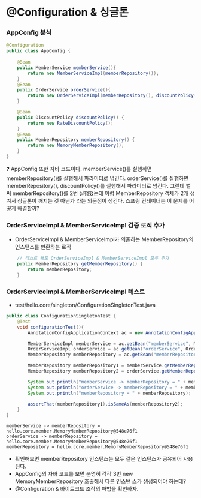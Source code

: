 
# @Configuration & 싱글톤

### AppConfig 분석

```java
@Configuration
public class AppConfig {
    
    @Bean
    public MemberService memberService(){
        return new MemberServiceImpl(memberRepository());
    }
    @Bean
    public OrderService orderService(){
        return new OrderServiceImpl(memberRepository(), discountPolicy());
    }

    @Bean
    public DiscountPolicy discountPolicy() {
        return new RateDiscountPolicy();
    }
    @Bean
    public MemberRepository memberRepository() {
        return new MemoryMemberRepository();
    }
}
```
❓ AppConfig 또한 자바 코드이다. memberService()를 실행하면 memberRepository()를 실행해서 파라미터로 넘긴다.
  orderService()를 실행하면 memberRepository(), discountPolicy()를 실행해서 파라미터로 넘긴다.
  그런데 벌써 memberRepository()를 2번 실행했는데 이럼 MemberRepository 객체가 2개 생겨서 싱글톤이 깨지는 것 
  아닌가 라는 의문점이 생긴다. 스프링 컨테이너는 이 문제를 어떻게 해결할까? 

### OrderServiceImpl & MemberServiceImpl 검증 로직 추가 

- OrderServiceImpl & MemberServiceImpl가 의존하는 MemberRepository의 인스턴스를 반환하는 로직 

```java
    // 테스트 용도 OrderServiceImpl & MemberServiceImpl 모두 추가 
    public MemberRepository getMemberRepository() {
        return memberRepository;
    }
````
### OrderServiceImpl & MemberServiceImpl 테스트

- test/hello.core/singleton/ConfigurationSingletonTest.java

```java
public class ConfigurationSingletonTest {
    @Test
    void configurationTest(){
        AnnotationConfigApplicationContext ac = new AnnotationConfigApplicationContext(AppConfig.class);

        MemberServiceImpl memberService = ac.getBean("memberService", MemberServiceImpl.class);
        OrderServiceImpl orderService = ac.getBean("orderService", OrderServiceImpl.class);
        MemberRepository memberRepository = ac.getBean("memberRepository", MemberRepository.class);

        MemberRepository memberRepository1 = memberService.getMemberRepository();
        MemberRepository memberRepository2 = orderService.getMemberRepository();

        System.out.println("memberService -> memberRepository = " + memberRepository1);
        System.out.println("orderService -> memberRepository = " + memberRepository2);
        System.out.println("memberRepository = " + memberRepository);

        assertThat(memberRepository1).isSameAs(memberRepository2);
    }
}
```

```text
memberService -> memberRepository = hello.core.member.MemoryMemberRepository@548e76f1
orderService -> memberRepository = hello.core.member.MemoryMemberRepository@548e76f1
memberRepository = hello.core.member.MemoryMemberRepository@548e76f1
```

- 확인해보면 memberRepository 인스턴스는 모두 같은 인스턴스가 공유되어 사용된다.
- AppConfig의 자바 코드를 보면 분명히 각각 3번 new MemoryMemberRepository 호출해서 다른 인스턴
  스가 생성되어야 하는데?
- @Configuration & 바이트코드 조작의 마법을 확인하자.
